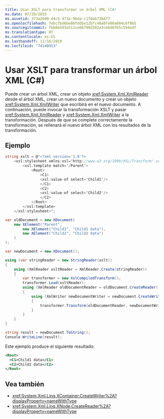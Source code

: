 ```yaml
---
title: Usar XSLT para transformar un árbol XML (C#)
ms.date: 07/20/2015
ms.assetid: 373a2699-d4c5-471b-9bda-c1f0ab73b477
ms.openlocfilehash: 7ebcfbd6be86fdd5e12bfc48a0fe80a084c6f9b5
ms.sourcegitcommit: fbb8a593a511ce667992502a3ce6d8f65c594edf
ms.translationtype: HT
ms.contentlocale: es-ES
ms.lasthandoff: 11/16/2019
ms.locfileid: "74140913"
---
```

# <a name="using-xslt-to-transform-an-xml-tree-c"></a>Usar XSLT para transformar un árbol XML (C#)
Puede crear un árbol XML, crear un objeto <xref:System.Xml.XmlReader> desde el árbol XML, crear un nuevo documento y crear un objeto <xref:System.Xml.XmlWriter> que escribirá en el nuevo documento. A continuación, puede invocar la transformación XSLT y pasar <xref:System.Xml.XmlReader> y <xref:System.Xml.XmlWriter> a la transformación. Después de que se complete correctamente la transformación, se rellenará el nuevo árbol XML con los resultados de la transformación.  
  
## <a name="example"></a>Ejemplo  
  
```csharp  
string xslt = @"<?xml version='1.0'?>  
    <xsl:stylesheet xmlns:xsl='http://www.w3.org/1999/XSL/Transform' version='1.0'>  
        <xsl:template match='/Parent'>  
            <Root>  
                <C1>  
                <xsl:value-of select='Child1'/>  
                </C1>  
                <C2>  
                <xsl:value-of select='Child2'/>  
                </C2>  
            </Root>  
        </xsl:template>  
    </xsl:stylesheet>";

var oldDocument = new XDocument(
    new XElement("Parent",
        new XElement("Child1", "Child1 data"),
        new XElement("Child2", "Child2 data")
    )
);

var newDocument = new XDocument();

using (var stringReader = new StringReader(xslt))
{
    using (XmlReader xsltReader = XmlReader.Create(stringReader))
    {
        var transformer = new XslCompiledTransform();
        transformer.Load(xsltReader);
        using (XmlReader oldDocumentReader = oldDocument.CreateReader())
        {
            using (XmlWriter newDocumentWriter = newDocument.CreateWriter())
            {
                transformer.Transform(oldDocumentReader, newDocumentWriter);
            }
        }
    }
}

string result = newDocument.ToString();
Console.WriteLine(result);
```  
  
 Este ejemplo produce el siguiente resultado:  
  
```xml  
<Root>  
  <C1>Child1 data</C1>  
  <C2>Child2 data</C2>  
</Root>  
```  
  
## <a name="see-also"></a>Vea también

- <xref:System.Xml.Linq.XContainer.CreateWriter%2A?displayProperty=nameWithType>
- <xref:System.Xml.Linq.XNode.CreateReader%2A?displayProperty=nameWithType>
